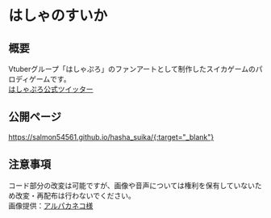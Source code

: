 # はしゃのすいか
## 概要
Vtuberグループ「はしゃぷろ」のファンアートとして制作したスイカゲームのパロディゲームです。  
[はしゃぷろ公式ツイッター](https://twitter.com/hashagu_pro)
## 公開ページ
https://salmon54561.github.io/hasha_suika/{:target="_blank"}
## 注意事項
コード部分の改変は可能ですが、画像や音声については権利を保有していないため改変・再配布は行わないでください。  
画像提供：[アルパカネコ様](https://twitter.com/foxtailgrass10)
